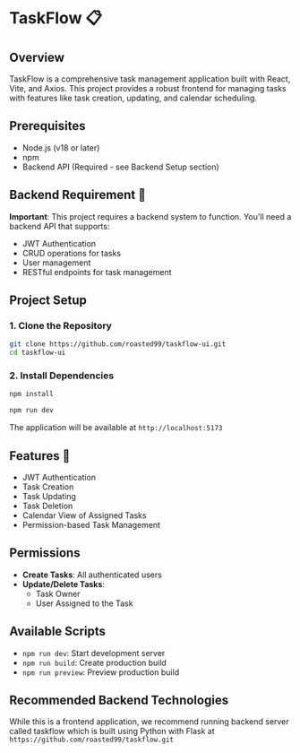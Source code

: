 # TaskFlow 📋

## Overview

TaskFlow is a comprehensive task management application built with React, Vite, and Axios. This project provides a robust frontend for managing tasks with features like task creation, updating, and calendar scheduling.

## Prerequisites

- Node.js (v18 or later)
- npm
- Backend API (Required - see Backend Setup section)

## Backend Requirement 🚨

**Important**: This project requires a backend system to function. You'll need a backend API that supports:
- JWT Authentication
- CRUD operations for tasks
- User management
- RESTful endpoints for task management

## Project Setup

### 1. Clone the Repository

```bash
git clone https://github.com/roasted99/taskflow-ui.git
cd taskflow-ui
```

### 2. Install Dependencies

```bash
npm install
```

```bash
npm run dev
```

The application will be available at `http://localhost:5173`

## Features 🌟

- JWT Authentication
- Task Creation
- Task Updating
- Task Deletion
- Calendar View of Assigned Tasks
- Permission-based Task Management

## Permissions

- **Create Tasks**: All authenticated users
- **Update/Delete Tasks**: 
  - Task Owner
  - User Assigned to the Task


## Available Scripts

- `npm run dev`: Start development server
- `npm run build`: Create production build
- `npm run preview`: Preview production build

## Recommended Backend Technologies

While this is a frontend application, we recommend running backend server called taskflow which is built using Python with Flask at `https://github.com/roasted99/taskflow.git`
